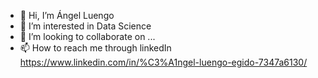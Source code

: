- 👋 Hi, I’m Ángel Luengo
- 👀 I’m interested in Data Science
- 💞️ I’m looking to collaborate on ...
- 📫 How to reach me through linkedIn https://www.linkedin.com/in/%C3%A1ngel-luengo-egido-7347a6130/

<!---
4NGELUENG0/4NGELUENG0 is a ✨ special ✨ repository because its `README.md` (this file) appears on your GitHub profile.
You can click the Preview link to take a look at your changes.
--->
